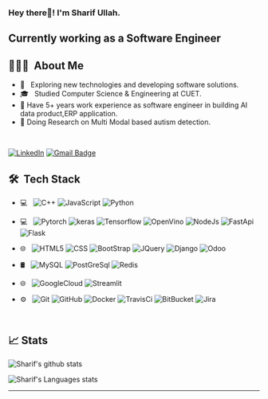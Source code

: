 

<h3> Hey there👋! I'm Sharif Ullah.</h2>
<h2> Currently working as a Software Engineer </h2>

## 👨🏻‍💻 &nbsp;About Me 

- 🤔 &nbsp; Exploring new technologies and developing software solutions.
- 🎓 &nbsp; Studied Computer Science & Engineering at CUET.
- 🤔 Have 5+ years work experience as software engineer in building  AI data product,ERP application.
- 🤔 Doing Research on Multi Modal based autism detection.


<br>

[![LinkedIn](https://img.shields.io/badge/-Sharif%20Ullah-blue?style=plastic&logo=linkedin&logoColor=white&link=https://www.linkedin.com/in/sharif-ullah-781414139/)](https://www.linkedin.com/in/sharif-ullah-781414139/)
[![Gmail Badge](https://img.shields.io/badge/-md.sharif.ullah.forhad@gmail.com-c14438?style=flat-square&logo=Gmail&logoColor=white&link=mailto:prajadhav1243@gmail.com)](mailto:md.sharif.ullah.forhad@gmail.com)



## 🛠 &nbsp;Tech Stack

- 💻 &nbsp;
  ![C++](https://img.shields.io/badge/-C++-333333?style=flat&logo=C%2B%2B&logoColor=00599C)
  ![JavaScript](https://img.shields.io/badge/-JavaScript-333333?style=flat&logo=javascript)
  ![Python](https://img.shields.io/badge/-Python-333333?style=flat&logo=python)
- 💻 &nbsp;
    ![Pytorch](https://img.shields.io/badge/-Pytorch-333333?style=flat&logo=Pytorch)
    ![keras](https://img.shields.io/badge/-Keras-333333?style=flat&logo=Keras)
    ![Tensorflow](https://img.shields.io/badge/-Tensorflow-333333?style=flat&logo=Tensorflow)
    ![OpenVino](https://img.shields.io/badge/-OpenVino-333333?style=flat&logo=OpenVino)
    ![NodeJs](https://img.shields.io/badge/-NodeJs-333333?style=flat&logo=NodeJs)
    ![FastApi](https://img.shields.io/badge/-FastApi-333333?style=flat&logo=FastApi)
    ![Flask](https://img.shields.io/badge/-Flask-333333?style=flat&logo=Flask)
  
- 🌐 &nbsp;
  ![HTML5](https://img.shields.io/badge/-HTML5-333333?style=flat&logo=HTML5)
  ![CSS](https://img.shields.io/badge/-CSS-333333?style=flat&logo=CSS3&logoColor=1572B6)
  ![BootStrap](https://img.shields.io/badge/-BootStrap-333333?style=flat&logo=bootstrap&logoColor=1572B6)
  ![JQuery](https://img.shields.io/badge/-JQuery-333333?style=flat&logo=jquery)
  ![Django](https://img.shields.io/badge/-Django-333333?style=flat&logo=django)
  ![Odoo](https://img.shields.io/badge/-Odoo-333333?style=flat&logo=Odoo)
- 🛢 &nbsp;
  ![MySQL](https://img.shields.io/badge/-MySQL-333333?style=flat&logo=mysql)
  ![PostGreSql](https://img.shields.io/badge/-PostGreSql-333333?style=flat&logo=postgresql)
  ![Redis](https://img.shields.io/badge/-Redis-333333?style=flat&logo=redis)

- 🌐 &nbsp;
  ![GoogleCloud](https://img.shields.io/badge/-GoogleCloud-333333?style=flat&logo=GoogleCloud)
  ![Streamlit](https://img.shields.io/badge/-Streamlit-333333?style=flat&logo=Streamlit)

 
- ⚙️ &nbsp;
  ![Git](https://img.shields.io/badge/-Git-333333?style=flat&logo=git)
  ![GitHub](https://img.shields.io/badge/-GitHub-333333?style=flat&logo=github)
  ![Docker](https://img.shields.io/badge/-Docker-333333?style=flat&logo=Docker)
  ![TravisCi](https://img.shields.io/badge/-TravisCi-333333?style=flat&logo=TravisCi)
  ![BitBucket](https://img.shields.io/badge/-BitBucket-333333?style=flat&logo=BitBucket)
  ![Jira](https://img.shields.io/badge/-Jira-333333?style=flat&logo=Jira)



  

<br/>

## 📈 Stats

![Sharif's github stats](https://github-readme-stats.vercel.app/api?username=forhadsidhu&hide=["issues"]&show_icons=true&line_height=30)

![Sharif's Languages stats](https://github-readme-stats.vercel.app/api/top-langs/?username=forhadsidhu&theme=buefy&layout=compact&langs_count=10)

----




